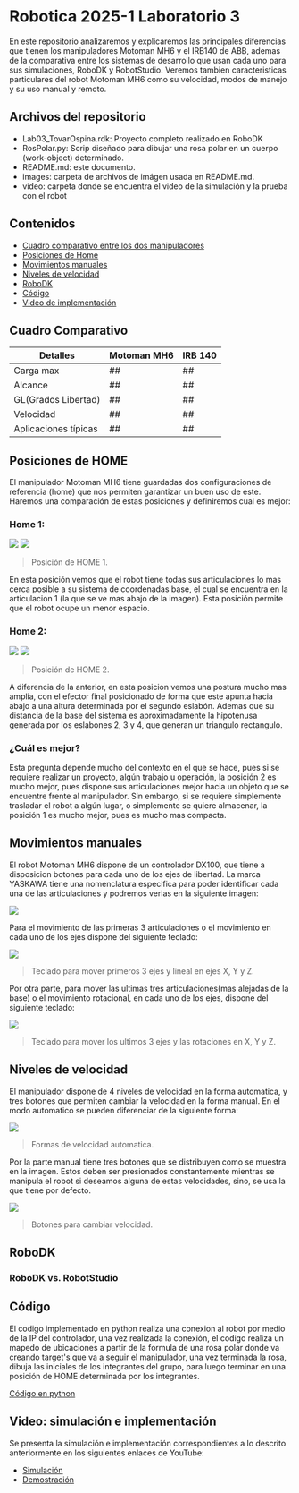 # Robotica 2025-1 Laboratorio 3

En este repositorio analizaremos y explicaremos las principales diferencias que tienen los manipuladores Motoman MH6 y el IRB140 de ABB, ademas de la comparativa entre los sistemas de desarrollo que usan cada uno para sus simulaciones, RoboDK y RobotStudio. Veremos tambien caracteristicas particulares del robot Motoman MH6 como su velocidad, modos de manejo y su uso manual y remoto.



## Archivos del repositorio
- Lab03_TovarOspina.rdk: Proyecto completo realizado en RoboDK
- RosPolar.py: Scrip diseñado para dibujar una rosa polar en un cuerpo (work-object) determinado.
- README.md: este documento.
- images: carpeta de archivos de imágen usada en README.md.
- video: carpeta donde se encuentra el video de la simulación y la prueba con el robot



## Contenidos
- [Cuadro comparativo entre los dos manipuladores](#cuadro-comparativo)
- [Posiciones de Home](#posiciones-de-home)
- [Movimientos manuales](#movimientos-manuales)
- [Niveles de velocidad](#niveles-de-velocidad)
- [RoboDK](#robodk)
- [Código](#código)
- [Video de implementación](#video-simulación-e-implementación)



## Cuadro Comparativo
Detalles | Motoman MH6 | IRB 140
---------|-------------|-------------
Carga max | ## | ##
Alcance  | ## | ##
GL(Grados Libertad) | ## | ##
Velocidad | ## | ##
Aplicaciones típicas | ## | ## 



## Posiciones de HOME
El manipulador Motoman MH6 tiene guardadas dos configuraciones de referencia (home) que nos permiten garantizar un buen uso de este. Haremos una comparación de estas posiciones y definiremos cual es mejor:

### Home 1:

![](images/home1_1.jpeg)
![](images/home1_2.jpeg)

> Posición de HOME 1.

En esta posición vemos que el robot tiene todas sus articulaciones lo mas cerca posible a su sistema de coordenadas base, el cual se encuentra en la articulacion 1 (la que se ve mas abajo de la imagen). Esta posición permite que el robot ocupe un menor espacio.

### Home 2:

![](images/home2_1.jpeg)
![](images/home2_1.jpeg)

> Posición de HOME 2.

A diferencia de la anterior, en esta posicion vemos una postura mucho mas amplia, con el efector final posicionado de forma que este apunta hacia abajo a una altura determinada por el segundo eslabón. Ademas que su distancia de la base del sistema es aproximadamente la hipotenusa generada por los eslabones 2, 3 y 4, que generan un triangulo rectangulo.

### ¿Cuál es mejor?
Esta pregunta depende mucho del contexto en el que se hace, pues si se requiere realizar un proyecto, algún trabajo u operación, la posición 2 es mucho mejor, pues dispone sus articulaciones mejor hacia un objeto que se encuentre frente al manipulador. Sin embargo, si se requiere simplemente trasladar el robot a algún lugar, o simplemente se quiere almacenar, la posición 1 es mucho mejor, pues es mucho mas compacta.



## Movimientos manuales
El robot Motoman MH6 dispone de un controlador DX100, que tiene a disposicion botones para cada uno de los ejes de libertad. La marca YASKAWA tiene una nomenclatura especifica para poder identificar cada una de las articulaciones y podremos verlas en la siguiente imagen:

![](images/nomen.png)

Para el movimiento de las primeras 3 articulaciones o el movimiento en cada uno de los ejes dispone del siguiente teclado:

![](images/teclado_tras.png)

> Teclado para mover primeros 3 ejes y lineal en ejes X, Y y Z.

Por otra parte, para mover las ultimas tres articulaciones(mas alejadas de la base) o el movimiento rotacional, en cada uno de los ejes, dispone del siguiente teclado:

![](images/teclado_rot.png)

> Teclado para mover los ultimos 3 ejes y las rotaciones en X, Y y Z.



## Niveles de velocidad
El manipulador dispone de 4 niveles de velocidad en la forma automatica, y tres botones que permiten cambiar la velocidad en la forma manual. En el modo automatico se pueden diferenciar de la siguiente forma:

![](images/vel.png)

> Formas de velocidad automatica.

Por la parte manual tiene tres botones que se distribuyen como se muestra en la imagen. Estos deben ser presionados constantemente mientras se manipula el robot si deseamos alguna de estas velocidades, sino, se usa la que tiene por defecto.

![](images/vel_manu.png)

> Botones para cambiar velocidad.



## RoboDK


### RoboDK vs. RobotStudio



## Código
El codigo implementado en python realiza una conexion al robot por medio de la IP del controlador, una vez realizada la conexión, el codigo realiza un mapedo de ubicaciones a partir de la formula de una rosa polar donde va creando target's que va a seguir el manipulador, una vez terminada la rosa, dibuja las iniciales de los integrantes del grupo, para luego terminar en una posición de HOME determinada por los integrantes.

[Código en python](src/RosPolar.py)



## Video: simulación e implementación
Se presenta la simulación e implementación correspondientes a lo descrito anteriormente en los siguientes enlaces de YouTube: 
- [Simulación](https://youtu.be/0AYZHtmjUtQ)
- [Demostración](https://youtu.be/n1M_4gDCe98)
